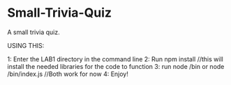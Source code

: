 # Small-Trivia-Quiz
A small trivia quiz.

USING THIS:

1: Enter the LAB1 directory in the command line 
2: Run npm install  //this will install the needed libraries for the code to function
3: run node /bin or node /bin/index.js //Both work for now
4: Enjoy!
